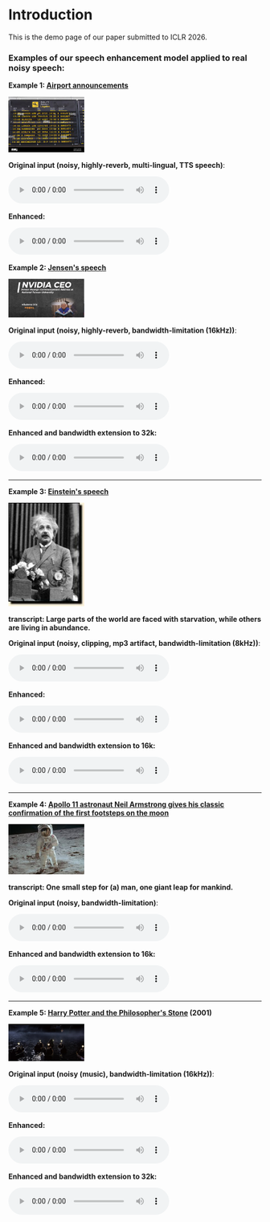 # Introduction

This is the demo page of our paper submitted to ICLR 2026.


### Examples of our speech enhancement model applied to real noisy speech:

**Example 1: [Airport announcements](https://www.youtube.com/watch?v=7y9asDUhwTc)**

<img src="img/airport.png" style="width:30%; height:auto;"/>


**Original input (noisy, highly-reverb, multi-lingual, TTS speech)**:

<audio style="width:320px" controls="controls">
	<source src="wavs/airport_noisy.wav" type="audio/wav" />
</audio>

**Enhanced:** 

<audio style="width:320px" controls="controls">
	<source src="wavs/airport.wav" type="audio/wav" />
</audio>


**Example 2: [Jensen's speech](https://www.youtube.com/watch?v=zbzCiau3hWc&t=24s)**

<img src="img/Jensen.png" style="width:30%; height:auto;"/>


**Original input (noisy, highly-reverb, bandwidth-limitation (16kHz))**:

<audio style="width:320px" controls="controls">
	<source src="wavs/Run_noisy.wav" type="audio/wav" />
</audio>

**Enhanced:** 

<audio style="width:320px" controls="controls">
	<source src="wavs/Run.wav" type="audio/wav" />
</audio>

**Enhanced and bandwidth extension to 32k:**  

<audio style="width:320px" controls="controls">
	<source src="wavs/Run_32k_kaiser_best.flac" type="audio/wav" />
</audio>

-----------------------------------------------------------

**Example 3: [Einstein's speech](https://history.aip.org/exhibits/einstein/voice3.htm)**

<img src="img/Einstein.jpg" style="width:30%; height:auto;"/>

**transcript: Large parts of the world are faced with starvation, while others are living in abundance.**  	

**Original input (noisy, clipping, mp3 artifact, bandwidth-limitation (8kHz))**:

<audio style="width:320px" controls="controls">
	<source src="wavs/Einstein_mp3_8k_noisy.wav" type="audio/wav" />
</audio>

**Enhanced:** 

<audio style="width:320px" controls="controls">
	<source src="wavs/Einstein_mp3_8k.wav" type="audio/wav" />
</audio>

**Enhanced and bandwidth extension to 16k:**  

<audio style="width:320px" controls="controls">
	<source src="wavs/Einstein_mp3_8k_16k.wav" type="audio/wav" />
</audio>

-----------------------------------------------------------

**Example 4: [Apollo 11 astronaut Neil Armstrong gives his classic confirmation of the first footsteps on the moon](https://science.nasa.gov/resource/sounds-of-mars-one-small-step/)**

<img src="img/Apollo.png" style="width:30%; height:auto;"/>

**transcript: One small step for (a) man, one giant leap for mankind.**  	

**Original input (noisy, bandwidth-limitation)**:

<audio style="width:320px" controls="controls">
	<source src="wavs/sounds-of-mars-one-small-step-earth_noisy.wav" type="audio/wav" />
</audio>


**Enhanced and bandwidth extension to 16k:**  

<audio style="width:320px" controls="controls">
	<source src="wavs/sounds-of-mars-one-small-step-earth_8kto16k.wav" type="audio/wav" />
</audio>

-----------------------------------------------------------

**Example 5: [Harry Potter and the Philosopher's Stone](https://youtu.be/ibRcSCRAyTA?t=22) (2001)**

<img src="img/Potter.png" style="width:30%; height:auto;"/>

**Original input (noisy (music), bandwidth-limitation (16kHz))**:

<audio style="width:320px" controls="controls">
	<source src="wavs/Potter_noisy.wav" type="audio/wav" />
</audio>

**Enhanced:** 

<audio style="width:320px" controls="controls">
	<source src="wavs/Potter.wav" type="audio/wav" />
</audio>

**Enhanced and bandwidth extension to 32k:**  

<audio style="width:320px" controls="controls">
	<source src="wavs/Potter_32k.wav" type="audio/wav" />
</audio>
